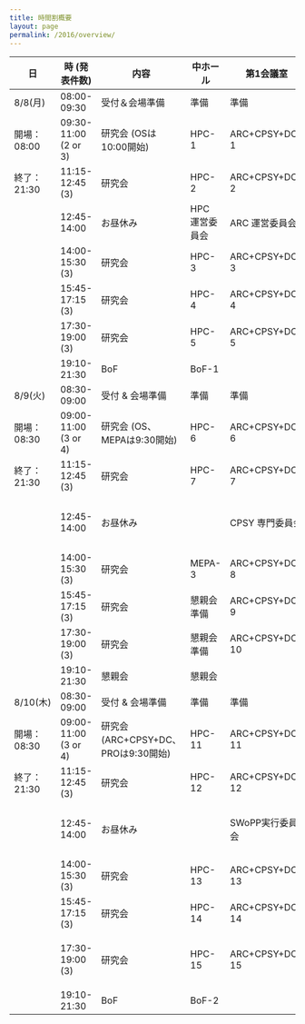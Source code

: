```yaml
---
title: 時間割概要
layout: page
permalink: /2016/overview/
---
```


| 日            | 時 (発表件数)        | 内容                                | 中ホール         | 第1会議室         | 第2会議室        | 国際会議室   |
|---------------|----------------------|-------------------------------------|------------------|-------------------|------------------|--------------|
| 8/8(月)       | 08:00-09:30          | 受付＆会場準備                      | 準備             | 準備              | 準備             |              |
| 開場：08:00   | 09:30-11:00 (2 or 3) | 研究会 (OSは10:00開始)              | HPC-1            | ARC+CPSY+DC-1     | OS-1             |              |
| 終了：21:30   | 11:15-12:45 (3)      | 研究会                              | HPC-2            | ARC+CPSY+DC-2     | OS-2             |              |
|               | 12:45-14:00          | お昼休み                            | HPC 運営委員会   | ARC 運営委員会    |                  |              |
|               | 14:00-15:30 (3)      | 研究会                              | HPC-3            | ARC+CPSY+DC-3     | OS-3             |              |
|               | 15:45-17:15 (3)      | 研究会                              | HPC-4            | ARC+CPSY+DC-4     | OS-4             |              |
|               | 17:30-19:00 (3)      | 研究会                              | HPC-5            | ARC+CPSY+DC-5     | OS-5             |              |
|               | 19:10-21:30          | BoF                                 | BoF-1            |                   |                  |              |
| 8/9(火)       | 08:30-09:00          | 受付 & 会場準備                     | 準備             | 準備              | 準備             | 準備         |
| 開場：08:30   | 09:00-11:00 (3 or 4) | 研究会 (OS、MEPAは9:30開始)         | HPC-6            | ARC+CPSY+DC-6     | OS-6             | MEPA-1       |
| 終了：21:30   | 11:15-12:45 (3)      | 研究会                              | HPC-7            | ARC+CPSY+DC-7     | OS-7             | MEPA-2       |
|               | 12:45-14:00          | お昼休み                            |                  | CPSY 専門委員会   | ACS 編集委員会   |              |
|               | 14:00-15:30 (3)      | 研究会                              | MEPA-3           | ARC+CPSY+DC-8     |                  | HPC-8        |
|               | 15:45-17:15 (3)      | 研究会                              | 懇親会準備       | ARC+CPSY+DC-9     |                  | HPC-9        |
|               | 17:30-19:00 (3)      | 研究会                              | 懇親会準備       | ARC+CPSY+DC-10    |                  | HPC-10       |
|               | 19:10-21:30          | 懇親会                              | 懇親会           |                   |                  |              |
| 8/10(木)      | 08:30-09:00          | 受付 & 会場準備                     | 準備             | 準備              | 準備             |              |
| 開場：08:30   | 09:00-11:00 (3 or 4) | 研究会 (ARC+CPSY+DC、PROは9:30開始) | HPC-11           | ARC+CPSY+DC-11    | PRO-1            |              |
| 終了：21:30   | 11:15-12:45 (3)      | 研究会                              | HPC-12           | ARC+CPSY+DC-12    | PRO-2            |              |
|               | 12:45-14:00          | お昼休み                            |                  | SWoPP実行委員会   | PRO 編集委員会   |              |
|               | 14:00-15:30 (3)      | 研究会                              | HPC-13           | ARC+CPSY+DC-13    | PRO-3            |              |
|               | 15:45-17:15 (3)      | 研究会                              | HPC-14           | ARC+CPSY+DC-14    | PRO-4            |              |
|               | 17:30-19:00 (3)      | 研究会                              | HPC-15           | ARC+CPSY+DC-15    | PRO 編集委員会   |              |
|               | 19:10-21:30          | BoF                                 | BoF-2            |                   |                  |              |
